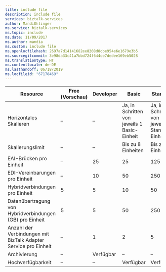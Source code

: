 ```yaml
---
title: include file
description: include file
services: biztalk-services
author: MandiOhlinger
ms.service: biztalk-services
ms.topic: include
ms.date: 11/09/2017
ms.author: mandia
ms.custom: include file
ms.openlocfilehash: 2697a7d14141682ee8208d8cbe954e6e1679e3b5
ms.sourcegitcommit: 3e98da33c41a7bbd724f644ce7dedee169eb5028
ms.translationtype: HT
ms.contentlocale: de-DE
ms.lasthandoff: 06/18/2019
ms.locfileid: "67178469"
---
```

| Resource | Free (Vorschau) | Developer | Basic | Standard | Premium |
| --- | --- | --- | --- | --- | --- |
| Horizontales Skalieren |– |– |Ja, in Schritten von jeweils 1 Basic-Einheit |Ja, in Schritten von jeweils 1 Standard-Einheit |Ja, in Schritten von jeweils 1 Premium-Einheit |
| Skalierungslimit |– |– |Bis zu 8 Einheiten |Bis zu 8 Einheiten |Bis zu 8 Einheiten |
| EAI-Brücken pro Einheit |– |25 |25 |125 |500 |
| EDI-Vereinbarungen pro Einheit |– |10 |50 |250 |1\.000 |
| Hybridverbindungen pro Einheit |5 |5 |10 |50 |100 |
| Datenübertragung von Hybridverbindungen (GB) pro Einheit |5 |5 |50 |250 |500 |
| Anzahl der Verbindungen mit BizTalk Adapter Service pro Einheit |– |1 |2 |5 |25 |
| Archivierung |– |Verfügbar |– |– |Verfügbar |
| Hochverfügbarkeit |– |– |Verfügbar |Verfügbar |Verfügbar |

